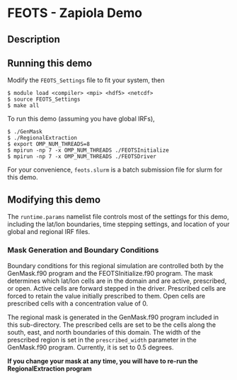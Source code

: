 # FEOTS - Zapiola Demo

## Description


## Running this demo

Modify the `FEOTS_Settings` file to fit your system, then
```
$ module load <compiler> <mpi> <hdf5> <netcdf>
$ source FEOTS_Settings
$ make all
```

To run this demo (assuming you have global IRFs),
```
$ ./GenMask
$ ./RegionalExtraction
$ export OMP_NUM_THREADS=8
$ mpirun -np 7 -x OMP_NUM_THREADS ./FEOTSInitialize
$ mpirun -np 7 -x OMP_NUM_THREADS ./FEOTSDriver
```

For your convenience, `feots.slurm` is a batch submission file for slurm for this demo.


## Modifying this demo
The `runtime.params` namelist file controls most of the settings for this demo, including
the lat/lon boundaries, time stepping settings, and location of your global and regional
IRF files.

### Mask Generation and Boundary Conditions
Boundary conditions for this regional simulation are controlled both by the GenMask.f90
program and the FEOTSInitialize.f90 program. The mask determines which lat/lon cells
are in the domain and are active, prescribed, or open. Active cells are forward stepped
in the driver. Prescribed cells are forced to retain the value initially prescribed to them.
Open cells are prescribed cells with a concentration value of 0.

The regional mask is generated in the GenMask.f90 program included in this sub-directory. The
prescribed cells are set to be the cells along the south, east, and north boundaries of this
domain. The width of the prescribed region is set in the `prescribed_width` parameter in the
GenMask.f90 program. Currently, it is set to 0.5 degrees. 

**If you change your mask at any time, you will have to re-run the RegionalExtraction program**



